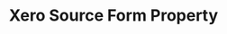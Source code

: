 ---
# -------------------------- #
#        CONTENT TYPE        #
# -------------------------- #

product-type: "connect"
content-type: "api-form"
form-type: "source"
key: "source-form-properties-xero-object"


# -------------------------- #
#        OBJECT INFO         #
# -------------------------- #

title: "Xero Source Form Property"
api-type: "platform.xero"
display-name: "Xero"

source-type: "saas"
docs-name: "xero"

description: ""


# -------------------------- #
#       FORM PROPERTIES      #
# -------------------------- #

uses-start-date: true

object-attributes:
  - name: "include_archived_contacts"
    type: "string"
    required: false
    description: |
      If `true`, Stitch will query for `archived` and `active` contacts when replicating contact data.

      If `false`, only `active` contacts will be replicated.
    value: "true"

object-attributes:
  - name: "oauth_s3_bucket"
    type: "string"
    read-only: true
    required: true
    description: |
      **This is an internal Stitch field**.
    value: "<STITCH_OAUTH_S3_BUCKET>"

  - name: "oauth_s3_path"
    type: "string"
    read-only: true
    required: true
    description: |
      **This is an internal Stitch field**.
    value: "<STITCH_OAUTH_S3_PATH>"


# -------------------------- #
#       OAUTH PROPERTIES     #
# -------------------------- #

oauth-link: "https://developer.xero.com/documentation/auth-and-limits/partner-applications"

oauth-description: |
  When configuring OAuth for {{ form-property.display-name }} sources, note that:

  - **Only Partner Applications are supported.** Stitch's {{ form-property.display-name }} source is designed to work only with [{{ form-property.display-name }} Partner Applications](https://developer.xero.com/documentation/auth-and-limits/partner-applications){:target="new"}. Private Applications aren't currently supported.
  - **This version of the source uses {{ form-property.display-name }}'s OAuth 1.0a implementation**. Upgrading to OAuth 2.0 is on the roadmap, but there currently isn't a release timeline.

oauth-attributes:
  - name: "consumer_key"
    type: "string"
    required: true
    credential: true
    description: |
      Your OAuth 1.0a application's consumer key, generated when you register your application with {{ form-property.display-name }}.
    value: "<OAUTH_1.0A_CONSUMER_KEY>"

  - name: "consumer_secret"
    type: "string"
    required: true
    credential: true
    description: |
      Your OAuth 1.0a application's consumer secret, generated when you register your application with {{ form-property.display-name }}.
    value: "<OAUTH_1.0A_CONSUMER_SECRET>"

  - name: "oauth_session_handle"
    type: "string"
    required: true
    credential: true
    description: |
      An OAuth 1.0a session handle, used to refresh the `oauth_token`.
    value: "<OAUTH_1.0A_SESSION_HANDLE>"

  - name: "oauth_token"
    type: "string"
    required: true
    credential: true
    description: |
      An OAuth 1.0a access token.
    value: "<OAUTH_1.0A_ACCESS_TOKEN>"

  - name: "oauth_token_secret"
    type: "string"
    required: true
    credential: true
    description: |
      An OAuth 1.0a access token secret.
    value: "<OAUTH_1.0A_ACCESS_TOKEN_SECRET>"

  - name: "organization_name"
    type: "string"
    required: false
    credential: false
    description: |
      The name of the organization allowing access.
    value: "<ORGANIZATION_NAME>"

  - name: "rsa_key"
    type: "string"
    required: true
    credential: true
    description: |
      An RSA Key, generated when you register your application with {{ form-property.display-name }}. Refer to [{{ form-property.display-name }}'s documentation](https://developer.xero.com/documentation/auth-and-limits/create-publicprivate-key){:target="new"} for more info.
    value: "<RSA_KEY>"
---